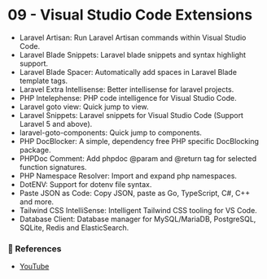 # 09 - Visual Studio Code Extensions

- Laravel Artisan: Run Laravel Artisan commands within Visual Studio Code.
- Laravel Blade Snippets: Laravel blade snippets and syntax highlight support.
- Laravel Blade Spacer: Automatically add spaces in Laravel Blade template tags.
- Laravel Extra Intellisense: Better intellisense for laravel projects.
- PHP Intelephense: PHP code intelligence for Visual Studio Code.
- Laravel goto view: Quick jump to view.
- Laravel Snippets: Laravel snippets for Visual Studio Code (Support Laravel 5 and above).
- laravel-goto-components: Quick jump to components.
- PHP DocBlocker: A simple, dependency free PHP specific DocBlocking package.
- PHPDoc Comment: Add phpdoc @param and @return tag for selected function signatures.
- PHP Namespace Resolver: Import and expand php namespaces.
- DotENV: Support for dotenv file syntax.
- Paste JSON as Code: Copy JSON, paste as Go, TypeScript, C#, C++ and more.
- Tailwind CSS IntelliSense: Intelligent Tailwind CSS tooling for VS Code.
- Database Client: Database manager for MySQL/MariaDB, PostgreSQL, SQLite, Redis and ElasticSearch.

### 📜 References

- [YouTube](https://www.youtube.com/watch?v=KAUxgUvC514)
